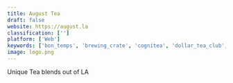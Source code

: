 ```yaml
---
title: August Tea
draft: false 
website: https://august.la
classification: ['']
platform: ['Web']
keywords: ['bon_temps', 'brewing_crate', 'cognitea', 'dollar_tea_club', 'handmade_tea', 'handmade_tea_for_offices', 'hello_matcha_tea', 'pique', 'sips_by', 'supherb', 'teabot']
image: logo.png
---
```

Unique Tea blends out of LA